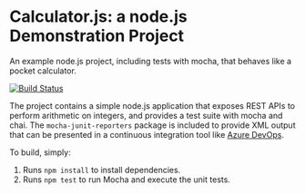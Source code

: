 Calculator.js: a node.js Demonstration Project
==============================================
An example node.js project, including tests with mocha, that behaves like
a pocket calculator.

[![Build Status](https://esphastranto.visualstudio.com/Integrating%20External%20Source%20Control%20with%20Azure%20Pipelines/_apis/build/status/oldolay.calculator?branchName=master)](https://esphastranto.visualstudio.com/Integrating%20External%20Source%20Control%20with%20Azure%20Pipelines/_build/latest?definitionId=7&branchName=master)

The project contains a simple node.js application that exposes REST APIs
to perform arithmetic on integers, and provides a test suite with mocha
and chai.  The `mocha-junit-reporters` package is included to provide XML
output that can be presented in a continuous integration tool like
[Azure DevOps](https://azure.com/devops).

To build, simply:

1. Runs `npm install` to install dependencies.
2. Runs `npm test` to run Mocha and execute the unit tests.


